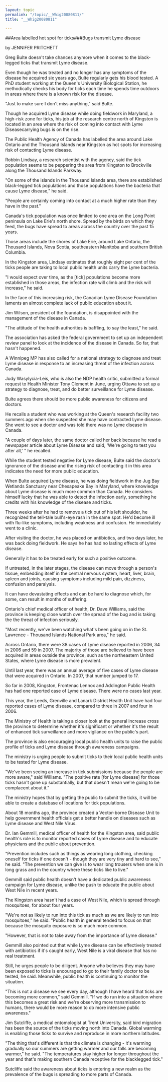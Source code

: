 ```yaml
---
layout: topic
permalink: "/topic/__Whig20080811/"
title: "__Whig20080811"

---
```



##Area labelled hot spot for ticks###Bugs transmit Lyme disease

by JENNIFER PRITCHETT

Greg Bulte doesn't take chances anymore when it comes to the black-legged ticks that transmit Lyme disease.

Even though he was treated and no longer has any symptoms of the disease he acquired six years ago, Bulte regularly gets his blood tested. A PhD student working at the Queen's University Biological Station, he methodically checks his body for ticks each time he spends time outdoors in areas where there is a known risk for the disease.

"Just to make sure I don't miss anything," said Bulte.

Though he acquired Lyme disease while doing fieldwork in Maryland, a high-risk zone for ticks, his job at the research centre north of Kingston is located in an area where the risk of coming into contact with Lyme Diseasecarrying bugs is on the rise.

The Public Health Agency of Canada has labelled the area around Lake Ontario and the Thousand Islands near Kingston as hot spots for increasing risk of contacting Lyme disease.

Robbin Lindsay, a research scientist with the agency, said the tick population seems to be peppering the area from Kingston to Brockville along the Thousand Islands Parkway.

"On some of the islands in the Thousand Islands area, there are established black-legged tick populations and those populations have the bacteria that cause Lyme disease," he said.

"People are certainly coming into contact at a much higher rate than they have in the past."

Canada's tick population was once limited to one area on the Long Point peninsula on Lake Erie's north shore. Spread by the birds on which they feed, the bugs have spread to areas across the country over the past 15 years.

Those areas include the shores of Lake Erie, around Lake Ontario, the Thousand Islands, Nova Scotia, southeastern Manitoba and southern British Columbia.

In the Kingston area, Lindsay estimates that roughly eight per cent of the ticks people are taking to local public health units carry the Lyme bacteria.

"I would expect over time, as the [tick] populations become more established in those areas, the infection rate will climb and the risk will increase," he said.

In the face of this increasing risk, the Canadian Lyme Disease Foundation laments an almost complete lack of public education about it.

Jim Wilson, president of the foundation, is disappointed with the management of the disease in Canada.

"The attitude of the health authorities is baffling, to say the least," he said.

The association has asked the federal government to set up an independent review panel to look at the incidence of the disease in Canada. So far, that hasn't happened.

A Winnipeg MP has also called for a national strategy to diagnose and treat Lyme disease in response to an increasing threat of the infection across Canada.

Judy Wasylycia-Leis, who is also the NDP health critic, submitted a formal request to Health Minister Tony Clement in June, urging Ottawa to set up a strategy to diagnose, treat, and do better surveillance for Lyme disease.

Bulte agrees there should be more public awareness for citizens and doctors.

He recalls a student who was working at the Queen's research facility two summers ago when she suspected she may have contracted Lyme disease. She went to see a doctor and was told there was no Lyme disease in Canada.

"A couple of days later, the same doctor called her back because he read a newspaper article about Lyme Disease and said, 'We're going to test you after all,' " he recalled.

While the student tested negative for Lyme disease, Bulte said the doctor's ignorance of the disease and the rising risk of contacting it in this area indicates the need for more public education.

When Bulte acquired Lyme disease, he was doing fieldwork in the Jug Bay Wetlands Sanctuary near Chesapeake Bay in Maryland, where knowledge about Lyme disease is much more common than Canada. He considers himself lucky that he was able to detect the infection early, something he credits with his knowledge of the disease and ticks.

Three weeks after he had to remove a tick out of his left shoulder, he recognized the tell-tale bull's-eye rash in the same spot. He'd become ill with flu-like symptoms, including weakness and confusion. He immediately went to a clinic.

After visiting the doctor, he was placed on antibiotics, and two days later, he was back doing fieldwork. He says he has had no lasting effects of Lyme disease.

Generally it has to be treated early for such a positive outcome.

If untreated, in the later stages, the disease can move through a person's tissue, embedding itself in the central nervous system, heart, liver, brain, spleen and joints, causing symptoms including mild pain, dizziness, confusion and paralysis.

It can have devastating effects and can be hard to diagnose which, for some, can result in months of suffering.

Ontario's chief medical officer of health, Dr. Dave Williams, said the province is keeping close watch over the spread of the bug and is taking the the threat of infection seriously.

"Most recently, we've been watching what's been going on in the St. Lawrence - Thousand Islands National Park area," he said.

Across Ontario, there were 38 cases of Lyme disease reported in 2006, 34 in 2006 and 59 in 2007. The majority of those are believed to have been acquired in areas outside the province, such as the northeastern United States, where Lyme disease is more prevalent.

Until last year, there was an annual average of five cases of Lyme disease that were acquired in Ontario. In 2007, that number jumped to 17.

So far in 2008, Kingston, Frontenac Lennox and Addington Public Health has had one reported case of Lyme disease. There were no cases last year.

This year, the Leeds, Grenville and Lanark District Health Unit have had four reported cases of Lyme disease, compared to three in 2007 and four in 2006.

The Ministry of Health is taking a closer look at the general increase cross the province to determine whether it's significant or whether it's the result of enhanced tick surveillance and more vigilance on the public's part.

The province is also encouraging local public health units to raise the public profile of ticks and Lyme disease through awareness campaigns.

The ministry is urging people to submit ticks to their local public health units to be tested for Lyme disease.

"We've been seeing an increase in tick submissions because the people are more aware," said Williams. "The positive rate [for Lyme disease] for those ticks hasn't gone up substantially, but that doesn't mean we're going to be complacent about it."

The ministry hopes that by getting the public to submit the ticks, it will be able to create a database of locations for tick populations.

About 18 months ago, the province created a Vector-borne Disease Unit to help government health officials get a better handle on diseases such as Lyme disease and West Nile Virus.

Dr. Ian Gemmill, medical officer of health for the Kingston area, said public health's role is to monitor reported cases of Lyme disease and to educate physicians and the public about prevention.

"Prevention includes such as things as wearing long clothing, checking oneself for ticks if one doesn't - though they are very tiny and hard to see," he said. "The prevention we can give is to wear long trousers when one is in long grass and in the country where these ticks like to live."

Gemmill said public health doesn't have a dedicated public awareness campaign for Lyme disease, unlike the push to educate the public about West Nile in recent years.

The Kingston area hasn't had a case of West Nile, which is spread through mosquitoes, for about four years.

"We're not as likely to run into this tick as much as we are likely to run into mosquitoes," he said. "Public health in general tended to focus on that because the mosquito exposure is so much more common.

"However, that is not to take away from the importance of Lyme disease."

Gemmill also pointed out that while Lyme disease can be effectively treated with antibiotics if it's caught early, West Nile is a viral disease that has no real treatment.

Still, he urges people to be diligent. Anyone who believes they may have been exposed to ticks is encouraged to go to their family doctor to be tested, he said. Meanwhile, public health is continuing to monitor the situation.

"This is not a disease we see every day, although I have heard that ticks are becoming more common," said Gemmill. "If we do run into a situation where this becomes a great risk and we're observing more transmission to humans, there would be more reason to do more intensive public awareness."

Jim Sutcliffe, a medical entomologist at Trent University, said bird migration has been the source of the ticks moving north into Canada. Global warming is enabling those ticks to survive and reproduce in more northern latitudes.

"The thing that's different is that the climate is changing - it's warming gradually so our summers are getting warmer and our falls are becoming warmer," he said. "The temperatures stay higher for longer throughout the year and that's making southern Canada receptive for the blacklegged tick."

Sutcliffe said the awareness about ticks is entering a new realm as the prevalence of the bugs is spreading to more parts of Canada.



